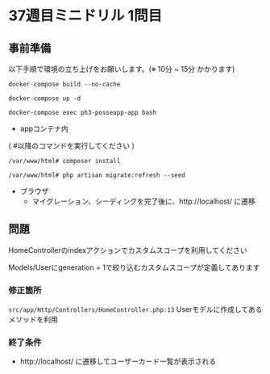 # 37週目ミニドリル 1問目

## 事前準備

以下手順で環境の立ち上げをお願いします。(※ 10分 ~ 15分 かかります)

`docker-compose build --no-cache`

`docker-compose up -d`

`docker-compose exec ph3-posseapp-app bash`

- appコンテナ内

( #以降のコマンドを実行してください )

`/var/www/html# composer install`

`/var/www/html# php artisan migrate:refresh --seed`

- ブラウザ
  - マイグレーション、シーディングを完了後に、http://localhost/ に遷移

## 問題

HomeControllerのindexアクションでカスタムスコープを利用してください

Models/Userにgeneration = 1で絞り込むカスタムスコープが定義してあります

### 修正箇所

`src/app/Http/Controllers/HomeController.php:13` Userモデルに作成してあるメソッドを利用

### 終了条件

- http://localhost/ に遷移してユーザーカード一覧が表示される
